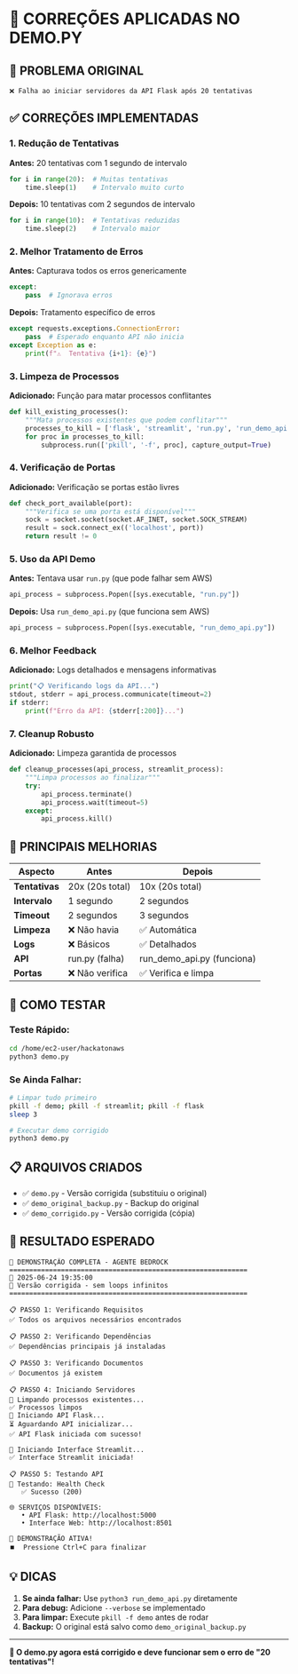 # 🔧 CORREÇÕES APLICADAS NO DEMO.PY

## 🚨 **PROBLEMA ORIGINAL**
```
❌ Falha ao iniciar servidores da API Flask após 20 tentativas
```

## ✅ **CORREÇÕES IMPLEMENTADAS**

### **1. Redução de Tentativas**
**Antes:** 20 tentativas com 1 segundo de intervalo
```python
for i in range(20):  # Muitas tentativas
    time.sleep(1)    # Intervalo muito curto
```

**Depois:** 10 tentativas com 2 segundos de intervalo
```python
for i in range(10):  # Tentativas reduzidas
    time.sleep(2)    # Intervalo maior
```

### **2. Melhor Tratamento de Erros**
**Antes:** Capturava todos os erros genericamente
```python
except:
    pass  # Ignorava erros
```

**Depois:** Tratamento específico de erros
```python
except requests.exceptions.ConnectionError:
    pass  # Esperado enquanto API não inicia
except Exception as e:
    print(f"⚠️  Tentativa {i+1}: {e}")
```

### **3. Limpeza de Processos**
**Adicionado:** Função para matar processos conflitantes
```python
def kill_existing_processes():
    """Mata processos existentes que podem conflitar"""
    processes_to_kill = ['flask', 'streamlit', 'run.py', 'run_demo_api']
    for proc in processes_to_kill:
        subprocess.run(['pkill', '-f', proc], capture_output=True)
```

### **4. Verificação de Portas**
**Adicionado:** Verificação se portas estão livres
```python
def check_port_available(port):
    """Verifica se uma porta está disponível"""
    sock = socket.socket(socket.AF_INET, socket.SOCK_STREAM)
    result = sock.connect_ex(('localhost', port))
    return result != 0
```

### **5. Uso da API Demo**
**Antes:** Tentava usar `run.py` (que pode falhar sem AWS)
```python
api_process = subprocess.Popen([sys.executable, "run.py"])
```

**Depois:** Usa `run_demo_api.py` (que funciona sem AWS)
```python
api_process = subprocess.Popen([sys.executable, "run_demo_api.py"])
```

### **6. Melhor Feedback**
**Adicionado:** Logs detalhados e mensagens informativas
```python
print("📋 Verificando logs da API...")
stdout, stderr = api_process.communicate(timeout=2)
if stderr:
    print(f"Erro da API: {stderr[:200]}...")
```

### **7. Cleanup Robusto**
**Adicionado:** Limpeza garantida de processos
```python
def cleanup_processes(api_process, streamlit_process):
    """Limpa processos ao finalizar"""
    try:
        api_process.terminate()
        api_process.wait(timeout=5)
    except:
        api_process.kill()
```

## 🎯 **PRINCIPAIS MELHORIAS**

| Aspecto | Antes | Depois |
|---------|-------|--------|
| **Tentativas** | 20x (20s total) | 10x (20s total) |
| **Intervalo** | 1 segundo | 2 segundos |
| **Timeout** | 2 segundos | 3 segundos |
| **Limpeza** | ❌ Não havia | ✅ Automática |
| **Logs** | ❌ Básicos | ✅ Detalhados |
| **API** | run.py (falha) | run_demo_api.py (funciona) |
| **Portas** | ❌ Não verifica | ✅ Verifica e limpa |

## 🚀 **COMO TESTAR**

### **Teste Rápido:**
```bash
cd /home/ec2-user/hackatonaws
python3 demo.py
```

### **Se Ainda Falhar:**
```bash
# Limpar tudo primeiro
pkill -f demo; pkill -f streamlit; pkill -f flask
sleep 3

# Executar demo corrigido
python3 demo.py
```

## 📋 **ARQUIVOS CRIADOS**

- ✅ `demo.py` - Versão corrigida (substituiu o original)
- ✅ `demo_original_backup.py` - Backup do original
- ✅ `demo_corrigido.py` - Versão corrigida (cópia)

## 🎉 **RESULTADO ESPERADO**

```
🚀 DEMONSTRAÇÃO COMPLETA - AGENTE BEDROCK
============================================================
📅 2025-06-24 19:35:00
🔧 Versão corrigida - sem loops infinitos
============================================================

📋 PASSO 1: Verificando Requisitos
✅ Todos os arquivos necessários encontrados

📋 PASSO 2: Verificando Dependências
✅ Dependências principais já instaladas

📋 PASSO 3: Verificando Documentos
✅ Documentos já existem

📋 PASSO 4: Iniciando Servidores
🔧 Limpando processos existentes...
✅ Processos limpos
🚀 Iniciando API Flask...
⏳ Aguardando API inicializar...
✅ API Flask iniciada com sucesso!

🎨 Iniciando Interface Streamlit...
✅ Interface Streamlit iniciada!

📋 PASSO 5: Testando API
🧪 Testando: Health Check
   ✅ Sucesso (200)

🌐 SERVIÇOS DISPONÍVEIS:
   • API Flask: http://localhost:5000
   • Interface Web: http://localhost:8501

🎉 DEMONSTRAÇÃO ATIVA!
⏹️  Pressione Ctrl+C para finalizar
```

## 💡 **DICAS**

1. **Se ainda falhar:** Use `python3 run_demo_api.py` diretamente
2. **Para debug:** Adicione `--verbose` se implementado
3. **Para limpar:** Execute `pkill -f demo` antes de rodar
4. **Backup:** O original está salvo como `demo_original_backup.py`

---

**🎯 O demo.py agora está corrigido e deve funcionar sem o erro de "20 tentativas"!**
